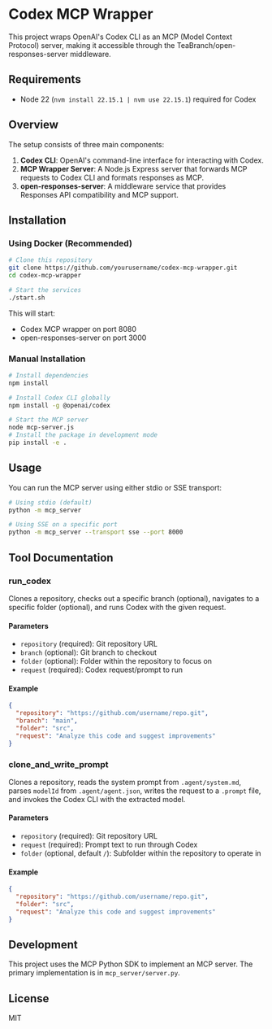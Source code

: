 # Codex MCP Wrapper

This project wraps OpenAI's Codex CLI as an MCP (Model Context Protocol) server, making it accessible through the TeaBranch/open-responses-server middleware.

## Requirements

- Node 22 (`nvm install 22.15.1 | nvm use 22.15.1`) required for Codex

## Overview

The setup consists of three main components:

1. **Codex CLI**: OpenAI's command-line interface for interacting with Codex.
2. **MCP Wrapper Server**: A Node.js Express server that forwards MCP requests to Codex CLI and formats responses as MCP.
3. **open-responses-server**: A middleware service that provides Responses API compatibility and MCP support.

## Installation

### Using Docker (Recommended)

```bash
# Clone this repository
git clone https://github.com/yourusername/codex-mcp-wrapper.git
cd codex-mcp-wrapper

# Start the services
./start.sh
```

This will start:
- Codex MCP wrapper on port 8080
- open-responses-server on port 3000

### Manual Installation

```bash
# Install dependencies
npm install

# Install Codex CLI globally
npm install -g @openai/codex

# Start the MCP server
node mcp-server.js
# Install the package in development mode
pip install -e .
```

## Usage

You can run the MCP server using either stdio or SSE transport:

```bash
# Using stdio (default)
python -m mcp_server

# Using SSE on a specific port
python -m mcp_server --transport sse --port 8000
```

## Tool Documentation

### run_codex

Clones a repository, checks out a specific branch (optional), navigates to a specific folder (optional), and runs Codex with the given request.

#### Parameters

- `repository` (required): Git repository URL
- `branch` (optional): Git branch to checkout
- `folder` (optional): Folder within the repository to focus on
- `request` (required): Codex request/prompt to run

#### Example

```json
{
  "repository": "https://github.com/username/repo.git",
  "branch": "main",
  "folder": "src",
  "request": "Analyze this code and suggest improvements"
}
```

### clone_and_write_prompt

Clones a repository, reads the system prompt from `.agent/system.md`, parses `modelId` from `.agent/agent.json`, writes the request to a `.prompt` file, and invokes the Codex CLI with the extracted model.

#### Parameters

- `repository` (required): Git repository URL
- `request` (required): Prompt text to run through Codex
- `folder` (optional, default `/`): Subfolder within the repository to operate in

#### Example

```json
{
  "repository": "https://github.com/username/repo.git",
  "folder": "src",
  "request": "Analyze this code and suggest improvements"
}
```

## Development

This project uses the MCP Python SDK to implement an MCP server. The primary implementation is in `mcp_server/server.py`.

## License

MIT
